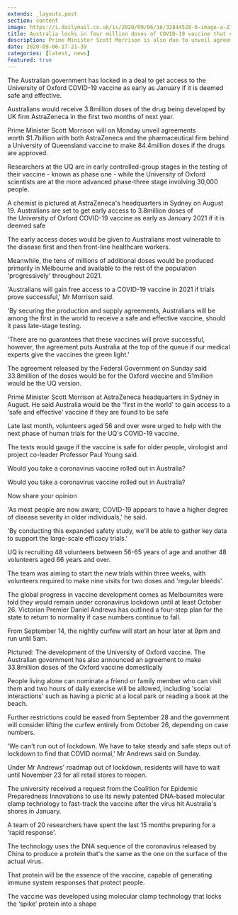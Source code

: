 ```yaml
---
extends: _layouts.post
section: content
image: https://i.dailymail.co.uk/1s/2020/09/06/16/32844528-0-image-a-23_1599405979941.jpg 
title: Australia locks in four million doses of COVID-19 vaccine that could be available in four months  
description: Prime Minister Scott Morrison is also due to unveil agreements with both AstraZeneca and the firm behind a University of Queensland vaccine to make 84.4million doses domestically if approved. 
date: 2020-09-06-17-21-39 
categories: [latest, news] 
featured: true 
--- 
```

The Australian government has locked in a deal to get access to the University of Oxford COVID-19 vaccine as early as January if it is deemed safe and effective.

Australians would receive 3.8million doses of the drug being developed by UK firm AstraZeneca in the first two months of next year.

Prime Minister Scott Morrison will on Monday unveil agreements worth $1.7billion with both AstraZeneca and the pharmaceutical firm behind a University of Queensland vaccine to make 84.4million doses if the drugs are approved. 

Researchers at the UQ are in early controlled-group stages in the testing of their vaccine - known as phase one - while the University of Oxford scientists are at the more advanced phase-three stage involving 30,000 people.

A chemist is pictured at AstraZeneca's headquarters in Sydney on August 19. Australians are set to get early access to 3.8million doses of the University of Oxford COVID-19 vaccine as early as January 2021 if it is deemed safe

The early access doses would be given to Australians most vulnerable to the disease first and then front-line healthcare workers.

Meanwhile, the tens of millions of additional doses would be produced primarily in Melbourne and available to the rest of the population 'progressively' throughout 2021.

'Australians will gain free access to a COVID-19 vaccine in 2021 if trials prove successful,' Mr Morrison said.

'By securing the production and supply agreements, Australians will be among the first in the world to receive a safe and effective vaccine, should it pass late-stage testing.

'There are no guarantees that these vaccines will prove successful, however, the agreement puts Australia at the top of the queue if our medical experts give the vaccines the green light.' 

The agreement released by the Federal Government on Sunday said 33.8million of the doses would be for the Oxford vaccine and 51million would be the UQ version.  

Prime Minister Scott Morrison at AstraZeneca headquarters in Sydney in August. He said Australia would be the 'first in the world' to gain access to a 'safe and effective' vaccine if they are found to be safe 

Late last month, volunteers aged 56 and over were urged to help with the next phase of human trials for the UQ's COVID-19 vaccine.

The tests would gauge if the vaccine is safe for older people, virologist and project co-leader Professor Paul Young said.

 Would you take a coronavirus vaccine rolled out in Australia? 

 Would you take a coronavirus vaccine rolled out in Australia? 

Now share your opinion

'As most people are now aware, COVID-19 appears to have a higher degree of disease severity in older individuals,' he said.

'By conducting this expanded safety study, we'll be able to gather key data to support the large-scale efficacy trials.'

UQ is recruiting 48 volunteers between 56-65 years of age and another 48 volunteers aged 66 years and over.

The team was aiming to start the new trials within three weeks, with volunteers required to make nine visits for two doses and 'regular bleeds'.  

The global progress in vaccine development comes as Melbournites were told they would remain under coronavirus lockdown until at least October 26. Victorian Premier Daniel Andrews has outlined a four-step plan for the state to return to normality if case numbers continue to fall. 

From September 14, the nightly curfew will start an hour later at 9pm and run until 5am. 

Pictured: The development of the University of Oxford vaccine. The Australian government has also announced an agreement to make 33.8million doses of the Oxford vaccine domestically

People living alone can nominate a friend or family member who can visit them and two hours of daily exercise will be allowed, including 'social interactions' such as having a picnic at a local park or reading a book at the beach. 

Further restrictions could be eased from September 28 and the government will consider lifting the curfew entirely from October 26, depending on case numbers. 

'We can't run out of lockdown. We have to take steady and safe steps out of lockdown to find that COVID normal,' Mr Andrews said on Sunday. 

Under Mr Andrews' roadmap out of lockdown, residents will have to wait until November 23 for all retail stores to reopen.

The university received a request from the Coalition for Epidemic Preparedness Innovations to use its newly patented DNA-based molecular clamp technology to fast-track the vaccine after the virus hit Australia's shores in January. 

A team of 20 researchers have spent the last 15 months preparing for a 'rapid response'. 

The technology uses the DNA sequence of the coronavirus released by China to produce a protein that's the same as the one on the surface of the actual virus.

That protein will be the essence of the vaccine, capable of generating immune system responses that protect people.  

The vaccine was developed using molecular clamp technology that locks the ‘spike’ protein into a shape

